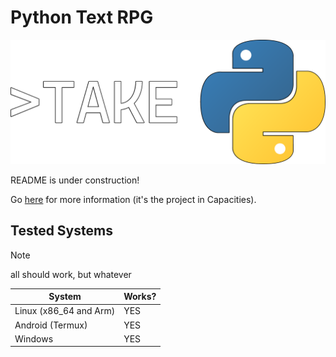 # Python Text RPG

![logo](/assets/python_text_adventure_logo_small.png)

README is under construction!

Go [here](https://app.capacities.io/home/2da39670-4d4f-4b7b-b977-ac506c090794) for more information (it's the project in Capacities).

## Tested Systems

> [!NOTE]
> all should work, but whatever

| **System**             | **Works?** |
| ---------------------- | ---------- |
| Linux (x86_64 and Arm) | YES        |
| Android (Termux)       | YES        |
| Windows                | YES        |
